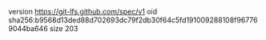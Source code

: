 version https://git-lfs.github.com/spec/v1
oid sha256:b9568d13ded88d702693dc79f2db30f64c5fd191009288108f967769044ba646
size 203
